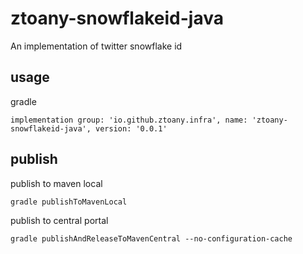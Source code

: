 # ztoany-snowflakeid-java

An implementation of twitter snowflake id

## usage

gradle

```
implementation group: 'io.github.ztoany.infra', name: 'ztoany-snowflakeid-java', version: '0.0.1'
```

## publish

publish to maven local

```shell
gradle publishToMavenLocal
```

publish to central portal

```shell
gradle publishAndReleaseToMavenCentral --no-configuration-cache
```
